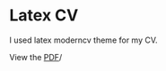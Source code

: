 # Latex CV
I used latex moderncv theme for my CV.

View the [PDF](https://github.com/TristanSalles/CVLatex/blob/master/cv-tristan-salles.pdf)/


